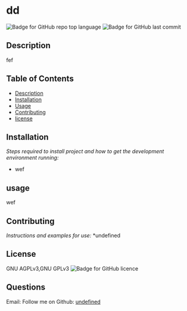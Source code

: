 
# dd

   ![Badge for GitHub repo top language](https://img.shields.io/github/languages/top/shiva-shiva/readmeGenerator?style=flat&logo=appveyor) ![Badge for GitHub last commit](https://img.shields.io/github/last-commit/shiva-shiva/readmeGenerator?style=flat&logo=appveyor)


   ## Description 
   fef

  ## Table of Contents
* [Description](#Description)
* [Installation](#installation)
* [Usage](#usage)
* [Contributing](#contributing )
* [license](#license)
## Installation
*Steps required to install project and how to get the development environment running:*
* wef
      
## usage
wef
      
      
## Contributing
*Instructions and examples for use:*
*undefined
      
## License
GNU AGPLv3,GNU GPLv3
       ![Badge for GitHub licence](https://img.shields.io/github/license/shiva-shiva/readmeGenerator?style=flat&logo=appveyor)
      
## Questions
Email: 
    Follow me on Github: [undefined](http://github.com/undefined)